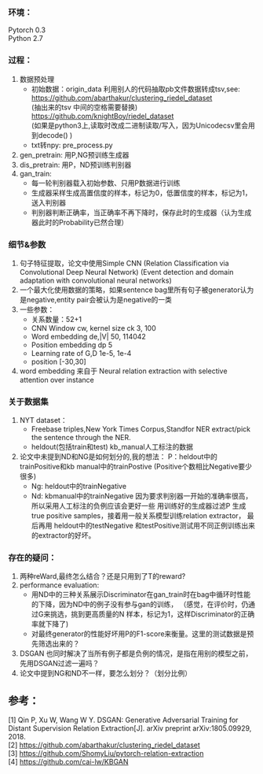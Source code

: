 ### 环境：
Pytorch 0.3   
Python 2.7

### 过程：
1. 数据预处理
    - 初始数据：origin_data
        利用别人的代码抽取pb文件数据转成tsv,see:
        https://github.com/abarthakur/clustering_riedel_dataset    
        (抽出来的tsv 中间的空格需要替换)  
        https://github.com/knightBoy/riedel_dataset  
        (如果是python3上,读取时改成二进制读取/写入，因为Unicodecsv里会用到decode() )
    - txt转npy: pre_process.py
2. gen_pretrain: 用P,NG预训练生成器
3. dis_pretrain: 用P，ND预训练判别器
4. gan_train:
    - 每一轮判别器载入初始参数、只用P数据进行训练
    - 生成器采样生成高置信度的样本，标记为0，低置信度的样本，标记为1，送入判别器
    - 判别器判断正确率，当正确率不再下降时，保存此时的生成器（认为生成器此时的Probability已然合理）

### 细节&参数
1. 句子特征提取，论文中使用Simple CNN
(Relation Classification via Convolutional Deep Neural Network)
(Event detection and domain adaptation with convolutional neural networks)
2. 一个最大化使用数据的策略，如果sentence bag里所有句子被generator认为是negative,entity pair会被认为是negative的一类
3. 一些参数：
    - 关系数量：52+1
    - CNN Window cw, kernel size ck 3, 100
    - Word embedding de,|V| 50, 114042
    - Position embedding dp 5
    - Learning rate of G,D 1e-5, 1e-4
    - position [-30,30]
4. word embedding 来自于 Neural relation extraction with selective attention over instance

### 关于数据集
1. NYT dataset：
    - Freebase triples,New York Times Corpus,Standfor NER extract/pick the sentence through the NER.
    - heldout(包括train和test) kb_manual人工标注的数据
2. 论文中未提到ND和NG是如何划分的,我的想法：
P：heldout中的trainPositive和kb manual中的trainPostive (Positive个数相比Negative要少很多)
    - Ng: heldout中的trainNegative
    - Nd: kbmanual中的trainNegative 因为要求判别器一开始的准确率很高，所以采用人工标注的负例应该会更好一些
用训练好的生成器过滤P 生成true positive samples，接着用一般关系模型训练relation extractor，
最后再用 heldout中的testNegative 和testPositive测试用不同正例训练出来的extractor的好坏。


### 存在的疑问：
1. 两种reWard,最终怎么结合？还是只用到了T的reward?
2. performance evaluation:
    - 用ND中的三种关系展示Discriminator在gan_train时在bag中循环时性能的下降，因为ND中的例子没有参与gan的训练，
      （感觉，在评价时，仍通过G来挑选，挑到更高质量的N 样本，标记为1，这样Discriminator的正确率就下降了)
    - 对最终generator的性能好坏用P的F1-score来衡量。这里的测试数据是预先筛选出来的？
3. DSGAN 也同时解决了当所有例子都是负例的情况，是指在用别的模型之前，先用DSGAN过滤一遍吗？
4. 论文中提到NG和ND不一样，要怎么划分？（划分比例）

## 参考：
[1] Qin P, Xu W, Wang W Y. DSGAN: Generative Adversarial Training for Distant Supervision Relation Extraction[J]. arXiv preprint arXiv:1805.09929, 2018.   
[2] https://github.com/abarthakur/clustering_riedel_dataset  
[3] https://github.com/ShomyLiu/pytorch-relation-extraction  
[4] https://github.com/cai-lw/KBGAN  
